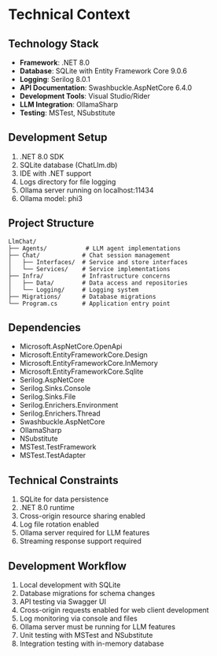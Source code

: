 # Technical Context

## Technology Stack
- **Framework**: .NET 8.0
- **Database**: SQLite with Entity Framework Core 9.0.6
- **Logging**: Serilog 8.0.1
- **API Documentation**: Swashbuckle.AspNetCore 6.4.0
- **Development Tools**: Visual Studio/Rider
- **LLM Integration**: OllamaSharp
- **Testing**: MSTest, NSubstitute

## Development Setup
1. .NET 8.0 SDK
2. SQLite database (ChatLlm.db)
3. IDE with .NET support
4. Logs directory for file logging
5. Ollama server running on localhost:11434
6. Ollama model: phi3

## Project Structure
```
LlmChat/
├── Agents/           # LLM agent implementations
├── Chat/            # Chat session management
│   ├── Interfaces/  # Service and store interfaces
│   └── Services/    # Service implementations
├── Infra/           # Infrastructure concerns
│   ├── Data/        # Data access and repositories
│   └── Logging/     # Logging system
├── Migrations/      # Database migrations
└── Program.cs       # Application entry point
```

## Dependencies
- Microsoft.AspNetCore.OpenApi
- Microsoft.EntityFrameworkCore.Design
- Microsoft.EntityFrameworkCore.InMemory
- Microsoft.EntityFrameworkCore.Sqlite
- Serilog.AspNetCore
- Serilog.Sinks.Console
- Serilog.Sinks.File
- Serilog.Enrichers.Environment
- Serilog.Enrichers.Thread
- Swashbuckle.AspNetCore
- OllamaSharp
- NSubstitute
- MSTest.TestFramework
- MSTest.TestAdapter

## Technical Constraints
1. SQLite for data persistence
2. .NET 8.0 runtime
3. Cross-origin resource sharing enabled
4. Log file rotation enabled
5. Ollama server required for LLM features
6. Streaming response support required

## Development Workflow
1. Local development with SQLite
2. Database migrations for schema changes
3. API testing via Swagger UI
4. Cross-origin requests enabled for web client development
5. Log monitoring via console and files
6. Ollama server must be running for LLM features
7. Unit testing with MSTest and NSubstitute
8. Integration testing with in-memory database 